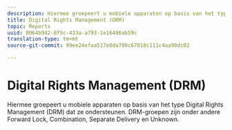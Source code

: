 ```yaml
---
description: Hiermee groepeert u mobiele apparaten op basis van het type Digital Rights Management (DRM) dat ze ondersteunen. DRM-groepen zijn onder andere Forward Lock, Combination, Separate Delivery en Unknown.
title: Digital Rights Management (DRM)
topic: Reports
uuid: 8064b942-8f5c-433a-a793-1e16496ab59c
translation-type: tm+mt
source-git-commit: 99ee24efaa517e8da700c67818c111c4aa90dc02

---
```



# Digital Rights Management (DRM)

Hiermee groepeert u mobiele apparaten op basis van het type Digital Rights Management (DRM) dat ze ondersteunen. DRM-groepen zijn onder andere Forward Lock, Combination, Separate Delivery en Unknown.

